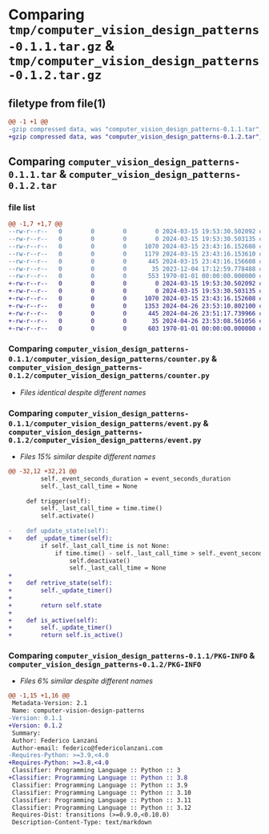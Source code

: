 # Comparing `tmp/computer_vision_design_patterns-0.1.1.tar.gz` & `tmp/computer_vision_design_patterns-0.1.2.tar.gz`

## filetype from file(1)

```diff
@@ -1 +1 @@
-gzip compressed data, was "computer_vision_design_patterns-0.1.1.tar", max compression
+gzip compressed data, was "computer_vision_design_patterns-0.1.2.tar", max compression
```

## Comparing `computer_vision_design_patterns-0.1.1.tar` & `computer_vision_design_patterns-0.1.2.tar`

### file list

```diff
@@ -1,7 +1,7 @@
--rw-r--r--   0        0        0        0 2024-03-15 19:53:30.502092 computer_vision_design_patterns-0.1.1/computer_vision_design_patterns/__init__.py
--rw-r--r--   0        0        0        0 2024-03-15 19:53:30.503135 computer_vision_design_patterns-0.1.1/computer_vision_design_patterns/alarm.py
--rw-r--r--   0        0        0     1070 2024-03-15 23:43:16.152608 computer_vision_design_patterns-0.1.1/computer_vision_design_patterns/counter.py
--rw-r--r--   0        0        0     1179 2024-03-15 23:43:16.153610 computer_vision_design_patterns-0.1.1/computer_vision_design_patterns/event.py
--rw-r--r--   0        0        0      445 2024-03-15 23:43:16.156608 computer_vision_design_patterns-0.1.1/pyproject.toml
--rw-r--r--   0        0        0       35 2023-12-04 17:12:59.778488 computer_vision_design_patterns-0.1.1/README.md
--rw-r--r--   0        0        0      553 1970-01-01 00:00:00.000000 computer_vision_design_patterns-0.1.1/PKG-INFO
+-rw-r--r--   0        0        0        0 2024-03-15 19:53:30.502092 computer_vision_design_patterns-0.1.2/computer_vision_design_patterns/__init__.py
+-rw-r--r--   0        0        0        0 2024-03-15 19:53:30.503135 computer_vision_design_patterns-0.1.2/computer_vision_design_patterns/alarm.py
+-rw-r--r--   0        0        0     1070 2024-03-15 23:43:16.152608 computer_vision_design_patterns-0.1.2/computer_vision_design_patterns/counter.py
+-rw-r--r--   0        0        0     1353 2024-04-26 23:53:10.802100 computer_vision_design_patterns-0.1.2/computer_vision_design_patterns/event.py
+-rw-r--r--   0        0        0      445 2024-04-26 23:51:17.739966 computer_vision_design_patterns-0.1.2/pyproject.toml
+-rw-r--r--   0        0        0       35 2024-04-26 23:53:08.561056 computer_vision_design_patterns-0.1.2/README.md
+-rw-r--r--   0        0        0      603 1970-01-01 00:00:00.000000 computer_vision_design_patterns-0.1.2/PKG-INFO
```

### Comparing `computer_vision_design_patterns-0.1.1/computer_vision_design_patterns/counter.py` & `computer_vision_design_patterns-0.1.2/computer_vision_design_patterns/counter.py`

 * *Files identical despite different names*

### Comparing `computer_vision_design_patterns-0.1.1/computer_vision_design_patterns/event.py` & `computer_vision_design_patterns-0.1.2/computer_vision_design_patterns/event.py`

 * *Files 15% similar despite different names*

```diff
@@ -32,12 +32,21 @@
         self._event_seconds_duration = event_seconds_duration
         self._last_call_time = None
 
     def trigger(self):
         self._last_call_time = time.time()
         self.activate()
 
-    def update_state(self):
+    def _update_timer(self):
         if self._last_call_time is not None:
             if time.time() - self._last_call_time > self._event_seconds_duration:
                 self.deactivate()
                 self._last_call_time = None
+
+    def retrive_state(self):
+        self._update_timer()
+
+        return self.state
+
+    def is_active(self):
+        self._update_timer()
+        return self.is_active()
```

### Comparing `computer_vision_design_patterns-0.1.1/PKG-INFO` & `computer_vision_design_patterns-0.1.2/PKG-INFO`

 * *Files 6% similar despite different names*

```diff
@@ -1,15 +1,16 @@
 Metadata-Version: 2.1
 Name: computer-vision-design-patterns
-Version: 0.1.1
+Version: 0.1.2
 Summary: 
 Author: Federico Lanzani
 Author-email: federico@federicolanzani.com
-Requires-Python: >=3.9,<4.0
+Requires-Python: >=3.8,<4.0
 Classifier: Programming Language :: Python :: 3
+Classifier: Programming Language :: Python :: 3.8
 Classifier: Programming Language :: Python :: 3.9
 Classifier: Programming Language :: Python :: 3.10
 Classifier: Programming Language :: Python :: 3.11
 Classifier: Programming Language :: Python :: 3.12
 Requires-Dist: transitions (>=0.9.0,<0.10.0)
 Description-Content-Type: text/markdown
```

